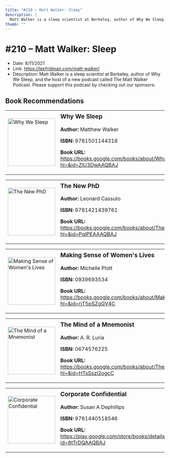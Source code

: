 ```yaml
---
title: "#210 – Matt Walker: Sleep"
description: |
  Matt Walker is a sleep scientist at Berkeley, author of Why We Sleep, and the host of a new podcast called The Matt Walker Podcast. Please support this podcast by checking out our sponsors:"
thumb: ""
---
```


# #210 – Matt Walker: Sleep

  - Date: 8/11/2021
  - Link: https://lexfridman.com/matt-walker/
  - Description: Matt Walker is a sleep scientist at Berkeley, author of Why We Sleep, and the host of a new podcast called The Matt Walker Podcast. Please support this podcast by checking out our sponsors:

## Book Recommendations

<table style="border: none;"><tr style="border: none;"><td style="border: none;"><img src="https://books.google.com/books/content?id=ZlU3DwAAQBAJ&printsec=frontcover&img=1&zoom=1&edge=curl&source=gbs_api" alt="Why We Sleep" width="150" style="vertical-align: top;"></td><td style="border: none; vertical-align: top;"><h3 style='margin-top: 5'>Why We Sleep</h3><p><strong>Author:</strong> Matthew Walker</p><p><strong>ISBN:</strong> 9781501144318</p><p><strong>Book URL:</strong> <a href="https://books.google.com/books/about/Why_We_Sleep.html?hl=&id=ZlU3DwAAQBAJ">https://books.google.com/books/about/Why_We_Sleep.html?hl=&id=ZlU3DwAAQBAJ</a></p></td></tr></table>
<table style="border: none;"><tr style="border: none;"><td style="border: none;"><img src="https://books.google.com/books/content?id=PqIPEAAAQBAJ&printsec=frontcover&img=1&zoom=1&edge=curl&source=gbs_api" alt="The New PhD" width="150" style="vertical-align: top;"></td><td style="border: none; vertical-align: top;"><h3 style='margin-top: 5'>The New PhD</h3><p><strong>Author:</strong> Leonard Cassuto</p><p><strong>ISBN:</strong> 9781421439761</p><p><strong>Book URL:</strong> <a href="https://books.google.com/books/about/The_New_PhD.html?hl=&id=PqIPEAAAQBAJ">https://books.google.com/books/about/The_New_PhD.html?hl=&id=PqIPEAAAQBAJ</a></p></td></tr></table>
<table style="border: none;"><tr style="border: none;"><td style="border: none;"><img src="https://books.google.com/books/content?id=rjT5pSZgGV4C&printsec=frontcover&img=1&zoom=1&edge=curl&source=gbs_api" alt="Making Sense of Women's Lives" width="150" style="vertical-align: top;"></td><td style="border: none; vertical-align: top;"><h3 style='margin-top: 5'>Making Sense of Women's Lives</h3><p><strong>Author:</strong> Michelle Plott</p><p><strong>ISBN:</strong> 0939693534</p><p><strong>Book URL:</strong> <a href="https://books.google.com/books/about/Making_Sense_of_Women_s_Lives.html?hl=&id=rjT5pSZgGV4C">https://books.google.com/books/about/Making_Sense_of_Women_s_Lives.html?hl=&id=rjT5pSZgGV4C</a></p></td></tr></table>
<table style="border: none;"><tr style="border: none;"><td style="border: none;"><img src="https://books.google.com/books/content?id=HTsSszl2ogcC&printsec=frontcover&img=1&zoom=1&edge=curl&source=gbs_api" alt="The Mind of a Mnemonist" width="150" style="vertical-align: top;"></td><td style="border: none; vertical-align: top;"><h3 style='margin-top: 5'>The Mind of a Mnemonist</h3><p><strong>Author:</strong> A. R. Luria</p><p><strong>ISBN:</strong> 0674576225</p><p><strong>Book URL:</strong> <a href="https://books.google.com/books/about/The_Mind_of_a_Mnemonist.html?hl=&id=HTsSszl2ogcC">https://books.google.com/books/about/The_Mind_of_a_Mnemonist.html?hl=&id=HTsSszl2ogcC</a></p></td></tr></table>
<table style="border: none;"><tr style="border: none;"><td style="border: none;"><img src="https://books.google.com/books/content?id=8tTrDQAAQBAJ&printsec=frontcover&img=1&zoom=1&edge=curl&source=gbs_api" alt="Corporate Confidential" width="150" style="vertical-align: top;"></td><td style="border: none; vertical-align: top;"><h3 style='margin-top: 5'>Corporate Confidential</h3><p><strong>Author:</strong> Susan A Dephillips</p><p><strong>ISBN:</strong> 9781440518546</p><p><strong>Book URL:</strong> <a href="https://play.google.com/store/books/details?id=8tTrDQAAQBAJ">https://play.google.com/store/books/details?id=8tTrDQAAQBAJ</a></p></td></tr></table>
